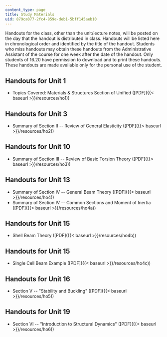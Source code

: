 ```yaml
---
content_type: page
title: Study Materials
uid: 879ca077-2fc4-859e-deb1-5bff145aeb10
---
```


Handouts for the class, other than the unit/lecture notes, will be posted on the day that the handout is distributed in class. Handouts will be listed here in chronological order and identified by the title of the handout. Students who miss handouts may obtain these handouts from the Administrative Assistant of the course for one week after the date of the handout. Only students of 16.20 have permission to download and to print these handouts. These handouts are made available only for the personal use of the student.

Handouts for Unit 1
-------------------

*   Topics Covered: Materials & Structures Section of Unified ([PDF]({{< baseurl >}}/resources/ho1))

Handouts for Unit 3
-------------------

*   Summary of Section II -- Review of General Elasticity ([PDF]({{< baseurl >}}/resources/ho2))

Handouts for Unit 10
--------------------

*   Summary of Section III -- Review of Basic Torsion Theory ([PDF]({{< baseurl >}}/resources/ho3))

Handouts for Unit 13
--------------------

*   Summary of Section IV -- General Beam Theory ([PDF]({{< baseurl >}}/resources/ho4))
*   Summary of Section IV -- Common Sections and Moment of Inertia ([PDF]({{< baseurl >}}/resources/ho4a))

Handouts for Unit 15
--------------------

*   Shell Beam Theory ([PDF]({{< baseurl >}}/resources/ho4b))

Handouts for Unit 15
--------------------

*   Single Cell Beam Example ([PDF]({{< baseurl >}}/resources/ho4c))

Handouts for Unit 16
--------------------

*   Section V -- "Stability and Buckling" ([PDF]({{< baseurl >}}/resources/ho5))

Handouts for Unit 19
--------------------

*   Section VI -- "Introduction to Structural Dynamics" ([PDF]({{< baseurl >}}/resources/ho6))
